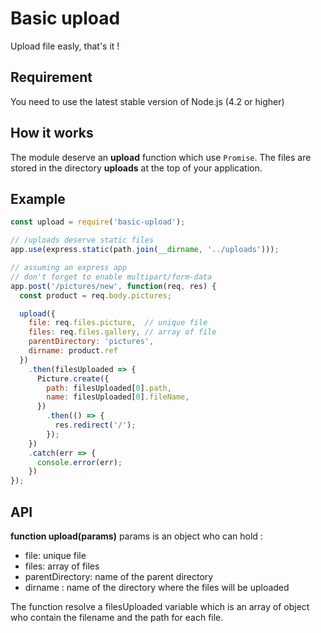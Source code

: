 # Basic upload

Upload file easly, that's it !

## Requirement
You need to use the latest stable version of Node.js (4.2 or higher)

## How it works

The module deserve an **upload** function which use `Promise`.
The files are stored in the directory **uploads** at the top of your application.

## Example 
```js
const upload = require('basic-upload');

// /uploads deserve static files
app.use(express.static(path.join(__dirname, '../uploads')));

// assuming an express app
// don't forget to enable multipart/form-data 
app.post('/pictures/new', function(req, res) {
  const product = req.body.pictures;

  upload({
    file: req.files.picture,  // unique file
    files: req.files.gallery, // array of file
    parentDirectory: 'pictures', 
    dirname: product.ref
  })
    .then(filesUploaded => {
      Picture.create({
        path: filesUploaded[0].path,
        name: filesUploaded[0].fileName,
      })
        .then(() => {
          res.redirect('/');
        });
    })
    .catch(err => {
      console.error(err);
    })
});
```

## API

**function upload(params)**
params is an object who can hold :

- file: unique file
- files: array of files
- parentDirectory: name of the parent directory
- dirname : name of the directory where the files will be uploaded

The function resolve a filesUploaded variable which is an array of object who contain the filename and the path for each file.
